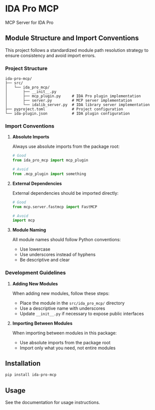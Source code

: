 # IDA Pro MCP

MCP Server for IDA Pro

## Module Structure and Import Conventions

This project follows a standardized module path resolution strategy to ensure consistency and avoid import errors.

### Project Structure

```
ida-pro-mcp/
├── src/
│   └── ida_pro_mcp/
│       ├── __init__.py
│       ├── mcp_plugin.py     # IDA Pro plugin implementation
│       ├── server.py         # MCP server implementation
│       └── idalib_server.py  # IDA library server implementation
├── pyproject.toml            # Project configuration
└── ida-plugin.json           # IDA plugin configuration
```

### Import Conventions

1. **Absolute Imports**

   Always use absolute imports from the package root:

   ```python
   # Good
   from ida_pro_mcp import mcp_plugin
   
   # Avoid
   from .mcp_plugin import something
   ```

2. **External Dependencies**

   External dependencies should be imported directly:

   ```python
   # Good
   from mcp.server.fastmcp import FastMCP
   
   # Avoid
   import mcp
   ```

3. **Module Naming**

   All module names should follow Python conventions:
   - Use lowercase
   - Use underscores instead of hyphens
   - Be descriptive and clear

### Development Guidelines

1. **Adding New Modules**

   When adding new modules, follow these steps:
   - Place the module in the `src/ida_pro_mcp/` directory
   - Use a descriptive name with underscores
   - Update `__init__.py` if necessary to expose public interfaces

2. **Importing Between Modules**

   When importing between modules in this package:
   - Use absolute imports from the package root
   - Import only what you need, not entire modules

## Installation

```bash
pip install ida-pro-mcp
```

## Usage

See the documentation for usage instructions.

